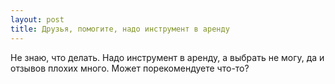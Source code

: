 ```yaml
---
layout: post 
title: Друзья, помогите, надо инструмент в аренду 
--- 
```

Не знаю, что делать. Надо инструмент в аренду, а выбрать не могу, да и отзывов плохих много. Может порекомендуете что-то?